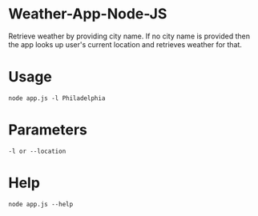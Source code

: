 # Weather-App-Node-JS

Retrieve weather by providing city name. If no city name is provided then the app looks up user's current location and retrieves weather for that.

# Usage

`node app.js -l Philadelphia`

# Parameters
`-l or --location`

# Help
`node app.js --help`
